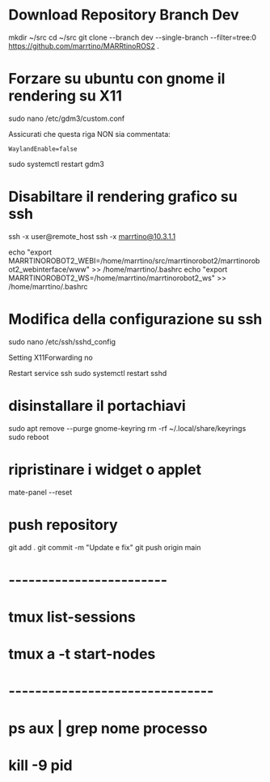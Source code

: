 # Download Repository Branch Dev
mkdir ~/src
cd ~/src
git clone --branch dev --single-branch --filter=tree:0 https://github.com/marrtino/MARRtinoROS2 .

# Forzare su ubuntu con gnome il rendering su X11
sudo nano /etc/gdm3/custom.conf

Assicurati che questa riga NON sia commentata: 

    WaylandEnable=false 
    
sudo systemctl restart gdm3


# Disabiltare il rendering grafico su ssh

ssh -x user@remote_host
ssh -x marrtino@10.3.1.1

echo "export MARRTINOROBOT2_WEBI=/home/marrtino/src/marrtinorobot2/marrtinorobot2_webinterface/www" >> /home/marrtino/.bashrc
echo "export MARRTINOROBOT2_WS=/home/marrtino/marrtinorobot2_ws" >> /home/marrtino/.bashrc


# Modifica della configurazione su ssh
sudo nano /etc/ssh/sshd_config

Setting 
X11Forwarding no

Restart service ssh
sudo systemctl restart sshd

# disinstallare il portachiavi 
sudo apt remove --purge gnome-keyring
rm -rf ~/.local/share/keyrings
sudo reboot

# ripristinare i widget o applet
mate-panel --reset

# push repository
git add .
git commit -m "Update e fix"
git push origin main
# ------------------------
# tmux list-sessions  
# tmux a -t start-nodes
# -------------------------------
# ps aux | grep nome processo
# kill -9 pid 
